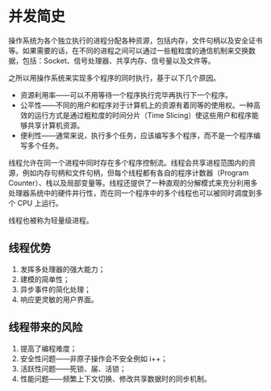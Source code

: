 # 并发简史

操作系统为各个独立执行的进程分配各种资源，包括内存，文件句柄以及安全证书等。如果需要的话，在不同的进程之间可以通过一些粗粒度的通信机制来交换数据，包括：Socket、信号处理器、共享内存、信号量以及文件等。

之所以用操作系统来实现多个程序的同时执行，基于以下几个原因。

+ 资源利用率——可以不用等待一个程序执行完毕再执行下一个程序。
+ 公平性——不同的用户和程序对于计算机上的资源有着同等的使用权。一种高效的运行方式是通过粗粒度的时间分片（Time Slicing）使这些用户和程序能够共享计算机资源。
+ 便利性——通常来说，执行多个任务，应该编写多个程序，而不是一个程序编写多个任务。

线程允许在同一个进程中同时存在多个程序控制流。线程会共享进程范围内的资源，例如内存句柄和文件句柄，但每个线程都有各自的程序计数器（Program Counter）、栈以及局部变量等。线程还提供了一种直观的分解模式来充分利用多处理器系统中的硬件并行性，而在同一个程序中的多个线程也可以被同时调度到多个 CPU 上运行。

线程也被称为轻量级进程。

## 线程优势

1. 发挥多处理器的强大能力；
2. 建模的简单性；
3. 异步事件的简化处理；
4. 响应更灵敏的用户界面。

## 线程带来的风险

1. 提高了编程难度；
2. 安全性问题——非原子操作会不安全例如 i++；
3. 活跃性问题——死锁、届、活锁；
4. 性能问题——频繁上下文切换、修改共享数据时的同步机制。